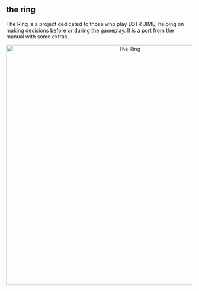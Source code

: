 ## the ring

The Ring is a project dedicated to those who play LOTR JIME, helping on making decisions before or during the gameplay. It is a port from the manual with some extras.

<div align="center">
  <img src="https://github.com/brenobattaglin/the-ring/assets/8771994/886d8bf0-743d-4643-aa05-c19ef6f53925" alt="The Ring" width="650">
</div>

